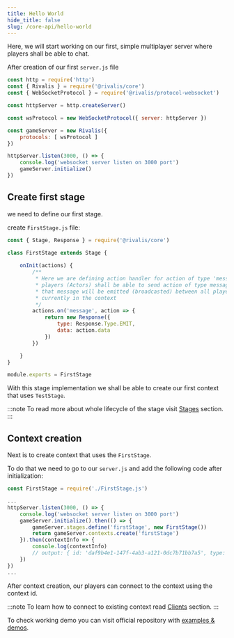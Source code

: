 ```yaml
---
title: Hello World
hide_title: false
slug: /core-api/hello-world
---
```


Here, we will start working on our first, simple multiplayer server where players shall be able to chat.

After creation of our first `server.js` file

```javascript
const http = require('http')
const { Rivalis } = require('@rivalis/core')
const { WebSocketProtocol } = require('@rivalis/protocol-websocket')

const httpServer = http.createServer()

const wsProtocol = new WebSocketProtocol({ server: httpServer })

const gameServer = new Rivalis({
    protocols: [ wsProtocol ]
})

httpServer.listen(3000, () => {
    console.log('websocket server listen on 3000 port')
    gameServer.initialize()
})
```
## Create first stage
we need to define our first stage.

create `FirstStage.js` file:
```javascript
const { Stage, Response } = require('@rivalis/core')

class FirstStage extends Stage {
    
    onInit(actions) {
        /** 
         * Here we are defining action handler for action of type 'message'
         * players (Actors) shall be able to send action of type message and
         * that message will be emitted (broadcasted) between all players that are
         * currently in the context
         */
        actions.on('message', action => {
            return new Response({
                type: Response.Type.EMIT,
                data: action.data
            })
        })

    }
}

module.exports = FirstStage
```

With this stage implementation we shall be able to create our first context that uses `TestStage`.

:::note
To read more about whole lifecycle of the stage visit [Stages](/docs/core-api/stages) section.
:::

## Context creation

Next is to create context that uses the `FirstStage`.

To do that we need to go to our `server.js` and add the following code after initialization:

```javascript
const FirstStage = require('./FirstStage.js')

...
httpServer.listen(3000, () => {
    console.log('websocket server listen on 3000 port')
    gameServer.initialize().then(() => {
        gameServer.stages.define('firstStage', new FirstStage())
        return gameServer.contexts.create('firstStage')
    }).then(contextInfo => {
        console.log(contextInfo)
        // output: { id: 'daf9b4e1-147f-4ab3-a121-0dc7b71bb7a5', type: 'firstStage', settings: {} }
    })
})
...

```

After context creation, our players can connect to the context using the context id.

:::note
To learn how to connect to existing context read [Clients](/docs/clients) section.
:::

To check working demo you can visit official repository with [examples & demos](https://github.com/rivalis/rivalis-examples).